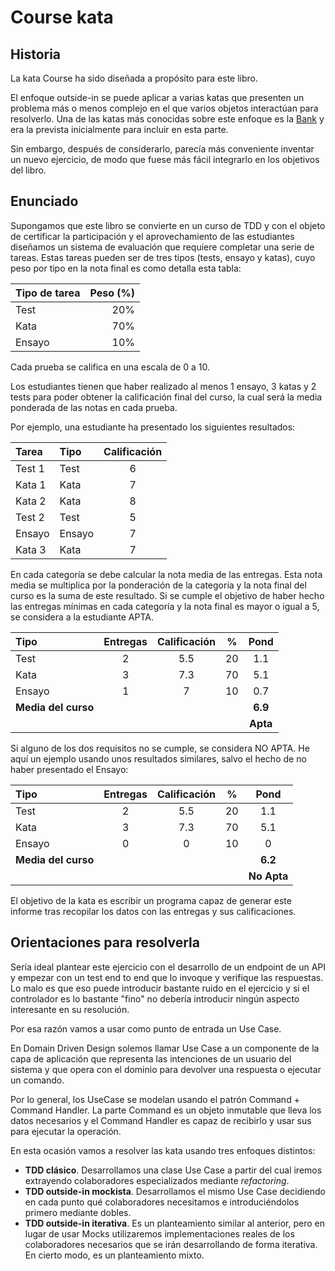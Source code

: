 # Course kata

## Historia

La kata Course ha sido diseñada a propósito para este libro. 

El enfoque outside-in se puede aplicar a varias katas que presenten un problema más o menos complejo en el que varios objetos interactúan para resolverlo. Una de las katas más conocidas sobre este enfoque es la [Bank](https://katalyst.codurance.com/bank) y era la prevista inicialmente para incluir en esta parte.

Sin embargo, después de considerarlo, parecía más conveniente inventar un nuevo ejercicio, de modo que fuese más fácil integrarlo en los objetivos del libro.

## Enunciado

Supongamos que este libro se convierte en un curso de TDD y con el objeto de certificar la participación y el aprovechamiento de las estudiantes diseñamos un sistema de evaluación que requiere completar una serie de tareas. Estas tareas pueden ser de tres tipos (tests, ensayo y katas), cuyo peso por tipo en la nota final es como detalla esta tabla:

| Tipo de tarea | Peso (%) |
|:--------------|---------:|
| Test          | 20%      |
| Kata          | 70%      |
| Ensayo        | 10%      |

Cada prueba se califica en una escala de 0 a 10.

Los estudiantes tienen que haber realizado al menos 1 ensayo, 3 katas y 2 tests para poder obtener la calificación final del curso, la cual será la media ponderada de las notas en cada prueba.

Por ejemplo, una estudiante ha presentado los siguientes resultados:

| Tarea | Tipo | Calificación |
|:--|:--|:--:|
| Test 1 | Test | 6 |
| Kata 1 | Kata | 7 |
| Kata 2 | Kata | 8 |
| Test 2 | Test | 5 |
| Ensayo | Ensayo | 7 |
| Kata 3 | Kata | 7 |

En cada categoría se debe calcular la nota media de las entregas. Esta nota media se multiplica por la ponderación de la categoría y la nota final del curso es la suma de este resultado. Si se cumple el objetivo de haber hecho las entregas mínimas en cada categoría y la nota final es mayor o igual a 5, se considera a la estudiante APTA.

| Tipo | Entregas | Calificación | % | Pond |
|:--|:--:|:--:|:--:|:--:|
| Test | 2 | 5.5 | 20 | 1.1 |
| Kata | 3 | 7.3 | 70 | 5.1 |
| Ensayo | 1 | 7 | 10 | 0.7 |
| **Media del curso** | | | | **6.9** |
|  | | |  | **Apta** |

Si alguno de los dos requisitos no se cumple, se considera NO APTA. He aquí un ejemplo usando unos resultados similares, salvo el hecho de no haber presentado el Ensayo:

| Tipo | Entregas | Calificación | % | Pond |
|:--|:--:|:--:|:--:|:--:|
| Test | 2 | 5.5 | 20 | 1.1 |
| Kata | 3 | 7.3 | 70 | 5.1 |
| Ensayo | 0 | 0 | 10 | 0 |
| **Media del curso** | | | | **6.2** |
|  | | |  | **No Apta** |

El objetivo de la kata es escribir un programa capaz de generar este informe tras recopilar los datos con las entregas y sus calificaciones.

## Orientaciones para resolverla

Sería ideal plantear este ejercicio con el desarrollo de un endpoint de un API y empezar con un test end to end que lo invoque y verifique las respuestas. Lo malo es que eso puede introducir bastante ruido en el ejercicio y si el controlador es lo bastante "fino" no debería introducir ningún aspecto interesante en su resolución. 

Por esa razón vamos a usar como punto de entrada un Use Case.

En Domain Driven Design solemos llamar Use Case a un componente de la capa de aplicación que representa las intenciones de un usuario del sistema y que opera con el dominio para devolver una respuesta o ejecutar un comando.

Por lo general, los UseCase se modelan usando el patrón Command + Command Handler. La parte Command es un objeto inmutable que lleva los datos necesarios y el Command Handler es capaz de recibirlo y usar sus para ejecutar la operación. 

En esta ocasión vamos a resolver las kata usando tres enfoques distintos:

* **TDD clásico**. Desarrollamos una clase Use Case a partir del cual iremos extrayendo colaboradores especializados mediante *refactoring*.
* **TDD outside-in mockista**. Desarrollamos el mismo Use Case decidiendo en cada punto qué colaboradores necesitamos e introduciéndolos primero mediante dobles.
* **TDD outside-in iterativa**. Es un planteamiento similar al anterior, pero en lugar de usar Mocks utilizaremos implementaciones reales de los colaboradores necesarios que se irán desarrollando de forma iterativa. En cierto modo, es un planteamiento mixto.




